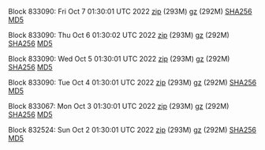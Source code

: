 Block 833090: Fri Oct  7 01:30:01 UTC 2022 [zip](https://files.01coin.io/mainnet/2022-10-07/bootstrap.dat.zip) (293M) [gz](https://files.01coin.io/mainnet/2022-10-07/bootstrap.dat.tar.gz) (292M) [SHA256](https://files.01coin.io/mainnet/2022-10-07/sha256.txt) [MD5](https://files.01coin.io/mainnet/2022-10-07/md5.txt)

Block 833090: Thu Oct  6 01:30:02 UTC 2022 [zip](https://files.01coin.io/mainnet/2022-10-06/bootstrap.dat.zip) (293M) [gz](https://files.01coin.io/mainnet/2022-10-06/bootstrap.dat.tar.gz) (292M) [SHA256](https://files.01coin.io/mainnet/2022-10-06/sha256.txt) [MD5](https://files.01coin.io/mainnet/2022-10-06/md5.txt)

Block 833090: Wed Oct  5 01:30:01 UTC 2022 [zip](https://files.01coin.io/mainnet/2022-10-05/bootstrap.dat.zip) (293M) [gz](https://files.01coin.io/mainnet/2022-10-05/bootstrap.dat.tar.gz) (292M) [SHA256](https://files.01coin.io/mainnet/2022-10-05/sha256.txt) [MD5](https://files.01coin.io/mainnet/2022-10-05/md5.txt)

Block 833090: Tue Oct  4 01:30:01 UTC 2022 [zip](https://files.01coin.io/mainnet/2022-10-04/bootstrap.dat.zip) (293M) [gz](https://files.01coin.io/mainnet/2022-10-04/bootstrap.dat.tar.gz) (292M) [SHA256](https://files.01coin.io/mainnet/2022-10-04/sha256.txt) [MD5](https://files.01coin.io/mainnet/2022-10-04/md5.txt)

Block 833067: Mon Oct  3 01:30:01 UTC 2022 [zip](https://files.01coin.io/mainnet/2022-10-03/bootstrap.dat.zip) (293M) [gz](https://files.01coin.io/mainnet/2022-10-03/bootstrap.dat.tar.gz) (292M) [SHA256](https://files.01coin.io/mainnet/2022-10-03/sha256.txt) [MD5](https://files.01coin.io/mainnet/2022-10-03/md5.txt)

Block 832524: Sun Oct  2 01:30:01 UTC 2022 [zip](https://files.01coin.io/mainnet/2022-10-02/bootstrap.dat.zip) (293M) [gz](https://files.01coin.io/mainnet/2022-10-02/bootstrap.dat.tar.gz) (292M) [SHA256](https://files.01coin.io/mainnet/2022-10-02/sha256.txt) [MD5](https://files.01coin.io/mainnet/2022-10-02/md5.txt)
